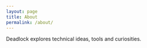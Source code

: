 ```yaml
---
layout: page
title: About
permalink: /about/
---
```


Deadlock explores technical ideas, tools and curiosities. 

